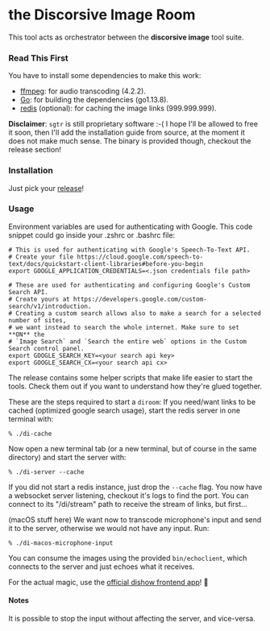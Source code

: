 # the Discorsive Image Room
This tool acts as orchestrator between the **discorsive image** tool suite.

### Read This First
You have to install some dependencies to make this work:
- [ffmpeg](https://ffmpeg.org): for audio transcoding (4.2.2).
- [Go](https://golang.org): for building the dependencies (go1.13.8).
- [redis](https://redis.io) (optional): for caching the image links (999.999.999).

**Disclaimer**: `sgtr` is still proprietary software :-( I hope I'll be allowed to free it soon, then I'll add the installation guide from source, at the moment it does not make much sense. The binary is provided though, checkout the release section!

### Installation
Just pick your [release](https://github.com/jecoz/diroom/releases)!

### Usage
Environment variables are used for authenticating with Google.
This code snippet could go inside your .zshrc or .bashrc file:
```
# This is used for authenticating with Google's Speech-To-Text API.
# Create your file https://cloud.google.com/speech-to-text/docs/quickstart-client-libraries#before-you-begin
export GOOGLE_APPLICATION_CREDENTIALS=<.json credentials file path>

# These are used for authenticating and configuring Google's Custom Search API.
# Create yours at https://developers.google.com/custom-search/v1/introduction.
# Creating a custom search allows also to make a search for a selected number of sites,
# we want instead to search the whole internet. Make sure to set **ON** the
# `Image Search` and `Search the entire web` options in the Custom Search control panel.
export GOOGLE_SEARCH_KEY=<your search api key>
export GOOGLE_SEARCH_CX=<your search api cx>
```

The release contains some helper scripts that make life easier to start the tools. Check them
out if you want to understand how they're glued together.

These are the steps required to start a `diroom`:
If you need/want links to be cached (optimized google search usage), start the redis server in
one terminal with:
```
% ./di-cache
```
Now open a new terminal tab (or a new terminal, but of course in the same directory) and start
the server with:
```
% ./di-server --cache
```
If you did not start a redis instance, just drop the `--cache` flag. You now have a websocket server
listening, checkout it's logs to find the port. You can connect to its "/di/stream" path to receive
the stream of links, but first...

(macOS stuff here)
We want now to transcode microphone's input and send it to the server, otherwise we would not have
any input. Run:
```
% ./di-macos-microphone-input
```

You can consume the images using the provided `bin/echoclient`, which connects to the server and just
echoes what it receives.

For the actual magic, use the [official dishow frontend app](https://github.com/AndreaKaus/dishow)! :tada:

#### Notes
It is possible to stop the input without affecting the server, and vice-versa.

